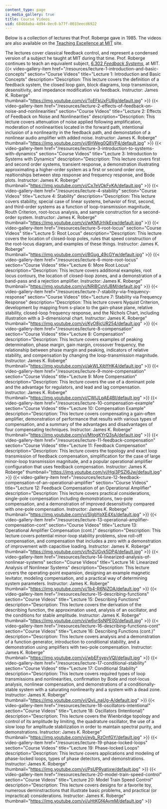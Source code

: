 ```yaml
---
content_type: page
is_media_gallery: true
title: Course Videos
uid: 68468aba-4d94-0ec0-b77f-0033eecd6922
---
```


Below is a collection of lectures that Prof. Roberge gave in 1985. The videos are also available on the [Teaching Excellence at MIT](http://teachingexcellence.mit.edu/category/inspiring-teachers/james-k-roberg-6-302-electronic-feedback-systems) site.

The lectures cover classical feedback control, and represent a condensed version of a subject he taught at MIT during that time. Prof. Roberge continues to teach an equivalent subject, [6.302 _Feedback Systems_](/courses/6-302-feedback-systems-spring-2007/), at MIT.{{< video-gallery-item href="/resources/lecture-1-introduction-and-basic-concepts" section="Course Videos" title="Lecture 1: Introduction and Basic Concepts" description="Description: This lecture covers the definition of a feedback system, the closed loop gain, block diagrams, loop transmission, desensitivity, and impedance modification via feedback. Instructor: James K. Roberge" thumbnail="https://img.youtube.com/vi/ToEFkUxFURg/default.jpg" >}} {{< video-gallery-item href="/resources/lecture-2-effects-of-feedback-on-noise-and-nonlinearities" section="Course Videos" title="Lecture 2: Effects of Feedback on Noise and Nonlinearities" description="Description: This lecture covers attenuation of noise applied following amplification, moderation of nonlinearities located in the forward path, intentional inclusion of a nonlinearity in the feedback path, and demonstation of a nonlinear audio amplifier with added noise. Instructor: James K. Roberge" thumbnail="https://img.youtube.com/vi/6HWeg0Q8VP4/default.jpg" >}} {{< video-gallery-item href="/resources/lecture-3-introduction-to-systems-with-dynamics" section="Course Videos" title="Lecture 3: Introduction to Systems with Dynamics" description="Description: This lecture covers first and second order systems, transient response, a demonstration illustrating approximating a higher-order system as a first or second order one, realtionships between step response and frequency response, and Bode plots. Instructor: James K. Roberge" thumbnail="https://img.youtube.com/vi/Cx7eVOkFvKA/default.jpg" >}} {{< video-gallery-item href="/resources/lecture-4-stability" section="Course Videos" title="Lecture 4: Stability" description="Description: This lecture covers stability, special case of linear systems, behavior of first, second, and third-order systems as a function of loop-transmission magnitude, Routh Criterion, root-locus analysis, and sample construction for a second-order system. Instructor: James K. Roberge" thumbnail="https://img.youtube.com/vi/wKMUrhlkExw/default.jpg" >}} {{< video-gallery-item href="/resources/lecture-5-root-locus" section="Course Videos" title="Lecture 5: Root Locus" description="Description: This lecture covers the location of closed-loop poles, rules that speed construction of the root-locus diagram, and examples of these things. Instructor: James K. Roberge" thumbnail="https://img.youtube.com/vi/BGug_49cGYw/default.jpg" >}} {{< video-gallery-item href="/resources/lecture-6-more-root-locus" section="Course Videos" title="Lecture 6: More Root Locus" description="Description: This lecture covers additional examples, root locus contours, the location of closed-loop zones, and a demonstration of a band-pass and a rejection amplifier. Instructor: James K. Roberge" thumbnail="https://img.youtube.com/vi/NRlBCoVIJBM/default.jpg" >}} {{< video-gallery-item href="/resources/lecture-7-stability-via-frequency-response" section="Course Videos" title="Lecture 7: Stability via Frequency Response" description="Description: This lecture covers Nyquist Criterion, development by mapping from s-place to the gain-phase plane, relative stability, closed-loop frequency response, and the Nichols Chart, including illustration with a 3-dimensional chart. Instructor: James K. Roberge" thumbnail="https://img.youtube.com/vi/KyO8jcUR254/default.jpg" >}} {{< video-gallery-item href="/resources/lecture-8-compensation" section="Course Videos" title="Lecture 8: Compensation" description="Description: This lecture covers examples of peaking determination, phase margin, gain margin, crossover frequency, the relationship between phase margin and peaking, indicators of relative stability, and compensation by changing the loop-transmission magnitude. Instructor: James K. Roberge" thumbnail="https://img.youtube.com/vi/akWLXjbYHK4/default.jpg" >}} {{< video-gallery-item href="/resources/lecture-9-more-compensation" section="Course Videos" title="Lecture 9: More Compensation" description="Description: This lecture covers the use of a dominant pole and the advantage for regulators, and lead and lag compensation. Instructor: James K. Roberge" thumbnail="https://img.youtube.com/vi/CWlJLpAE4BI/default.jpg" >}} {{< video-gallery-item href="/resources/lecture-10-compensation-example" section="Course Videos" title="Lecture 10: Compensation Example" description="Description: This lecture covers compensating a gain-often amplifier, demonstration of performance that results with various types of compensation, and a summary of the advantages and disadvantages of four compensating techniques. Instructor: James K. Roberge" thumbnail="https://img.youtube.com/vi/MtogKYrQ3sA/default.jpg" >}} {{< video-gallery-item href="/resources/lecture-11-feedback-compensation" section="Course Videos" title="Lecture 11: Feedback Compensation" description="Description: This lecture covers the topology and exact loop transmission of feedback compensation, simplification for the case of large minor-loop transmission magnitude, and a popular operational amplifier configuration that uses feedback compensation. Instructor: James K. Roberge" thumbnail="https://img.youtube.com/vi/Hgi3PSZI6Jw/default.jpg" >}} {{< video-gallery-item href="/resources/lecture-12-feedback-compensation-of-an-operational-amplifier" section="Course Videos" title="Lecture 12: Feedback Compensation of an Operational Amplifier" description="Description: This lecture covers practical considerations, single-pole compensation including demonstrations, two-pole compensation, and a demonstration of improved desensitivity compared with one-pole compensation. Instructor: James K. Roberge" thumbnail="https://img.youtube.com/vi/SIgbYpXE4Xs/default.jpg" >}} {{< video-gallery-item href="/resources/lecture-13-operational-amplifier-compensation-cont" section="Course Videos" title="Lecture 13: Operational Amplifier Compensation (cont.)" description="Description: This lecture covers potential minor-loop stability problems, slow roll-off compensation, and compensation that includes a zero with a demonstration of improvement with capacitive loading. Instructor: James K. Roberge" thumbnail="https://img.youtube.com/vi/fn2UGyk5DP4/default.jpg" >}} {{< video-gallery-item href="/resources/lecture-14-linearized-analysis-of-nonlinear-systems" section="Course Videos" title="Lecture 14: Linearized Analysis of Nonlinear Systems" description="Description: This lecture covers the operating-point expansion, designing an example magnetic levitator, modeling compensation, and a practical way of determining system parameters. Instructor: James K. Roberge" thumbnail="https://img.youtube.com/vi/1b4-R6NjZOA/default.jpg" >}} {{< video-gallery-item href="/resources/lecture-15-describing-functions" section="Course Videos" title="Lecture 15: Describing Functions" description="Description: This lecture covers the derivation of the describing function, the approximation used, analysis of an oscillator, and the conditions for stable amplitude. Instructor: James K. Roberge" thumbnail="https://img.youtube.com/vi/w6vrSsNPE00/default.jpg" >}} {{< video-gallery-item href="/resources/lecture-16-describing-functions-cont" section="Course Videos" title="Lecture 16: Describing Functions (cont.)" description="Description: This lecture covers analysis and a demonstration of a function generator, introduction to conditional stability, and a demonstration using amplifiers with two-pole compensation. Instructor: James K. Roberge" thumbnail="https://img.youtube.com/vi/wbEFsypvVQI/default.jpg" >}} {{< video-gallery-item href="/resources/lecture-17-conditional-stability" section="Course Videos" title="Lecture 17: Conditional Stability" description="Description: This lecture covers required types of loop transmissions and nonlinearities, confirmation by Bode and root-locus analysis, nonlinear compensation, and demonstrations of a conditionally-stable system with a saturating nonlinearity and a system with a dead zone. Instructor: James K. Roberge" thumbnail="https://img.youtube.com/vi/Qyij_naUg-A/default.jpg" >}} {{< video-gallery-item href="/resources/lecture-18-oscillators-intentional" section="Course Videos" title="Lecture 18: Oscillators (Intentional)" description="Description: This lecture covers the Wienbridge topology and control of its amplitude by limiting, the quadrature oscillator, the use of a slow loop for amplitude stabilization in order to maintain spectral purity, and demonstrations. Instructor: James K. Roberge" thumbnail="https://img.youtube.com/vi/eyb_RzOnfGY/default.jpg" >}} {{< video-gallery-item href="/resources/lecture-19-phase-locked-loops" section="Course Videos" title="Lecture 19: Phase-locked Loops" description="Description: This lecture covers applications and modeling of phase-locked loops, types of phase detectors, and demonstrations. Instructor: James K. Roberge" thumbnail="https://img.youtube.com/vi/PsUPRyatjxw/default.jpg" >}} {{< video-gallery-item href="/resources/lecture-20-model-train-speed-control" section="Course Videos" title="Lecture 20: Model Train Speed Control" description="Description: This lecture covers designs for a favorite toy, numerous deminstractions that illustrate basic problems, and practical (or impractical) considerations. Instructor: James K. Roberge" thumbnail="https://img.youtube.com/vi/uHtKGf4AymM/default.jpg" >}}